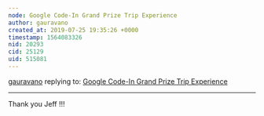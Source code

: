 ```yaml
---
node: Google Code-In Grand Prize Trip Experience
author: gauravano
created_at: 2019-07-25 19:35:26 +0000
timestamp: 1564083326
nid: 20293
cid: 25129
uid: 515081
---
```




[gauravano](../profile/gauravano) replying to: [Google Code-In Grand Prize Trip Experience](../notes/gauravano/07-24-2019/google-code-in-grand-prize-trip-experience)

----
Thank you Jeff !!!
